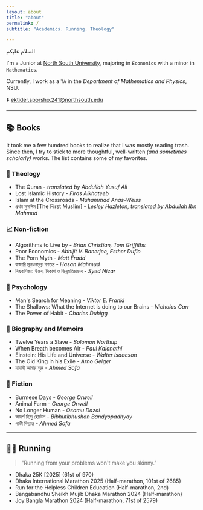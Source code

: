 ```yaml
---
layout: about
title: "about"
permalink: /
subtitle: "Academics. Running. Theology"

---
```

السلام عليكم

I'm a Junior at [North South University](https://www.northsouth.edu/), majoring in `Economics` with a minor in `Mathematics`.

Currently, I work as a `TA` in the *Department of Mathematics and Physics*, NSU.

⬇️ ektider.sporsho.241@northsouth.edu

---

## 📚 Books

It took me a few hundred books to realize that I was mostly reading trash. Since then, I try to stick to more thoughtful, well-written _(and sometimes scholarly)_ works. The list contains some of my favorites.

### 🕋 Theology
- The Quran - _translated by Abdullah Yusuf Ali_
- Lost Islamic History - _Firas Alkhateeb_
- Islam at the Crossroads - _Muhammad Anas-Weiss_
- প্রথম মুসলিম [The First Muslim] - _Lesley Hazleton, translated by Abdullah Ibn Mahmud_

### 📈 Non-fiction
- Algorithms to Live by - _Brian Christian, Tom Griffiths_
- Poor Economics - _Abhijit V. Banerjee, Esther Duflo_
- The Porn Myth - _Matt Fradd_
- বাজারি মূলধনমূল্য গণতন্ত্র - _Hasan Mahmud_
- বিশ্ববাণিজ্য: উদ্ভব, বিকাশ ও ভিন্নমতিপ্রভাব - _Syed Nizar_

### 🧠 Psychology
- Man's Search for Meaning - _Viktor E. Frankl_
- The Shallows: What the Internet is doing to our Brains - _Nicholas Carr_
- The Power of Habit - _Charles Duhigg_

### 👤 Biography and Memoirs
- Twelve Years a Slave - _Solomon Northup_
- When Breath becomes Air - _Paul Kalanathi_
- Einstein: His Life and Universe - _Walter Isaacson_
- The Old King in his Exile - _Arno Geiger_
- যাযাবী আমার শুরু - _Ahmed Sofa_

### 📖 Fiction
- Burmese Days - _George Orwell_
- Animal Farm - _George Orwell_
- No Longer Human - _Osamu Dazai_
- আদর্শ হিন্দু হোটেল - _Bibhutibhushan Bandyopadhyay_
- গাভী বিত্তান্ত - _Ahmed Sofa_

---

## 🏃‍♂️ Running

> "Running from your problems won't make you skinny."

- Dhaka 25K [2025] (61st of 970)
- Dhaka International Marathon 2025 (Half-marathon, 101st of 2685)
- Run for the Helpless Children Education (Half-marathon, 2nd)
- Bangabandhu Sheikh Mujib Dhaka Marathon 2024 (Half-marathon)
- Joy Bangla Marathon 2024 (Half-marathon, 71st of 2579)

